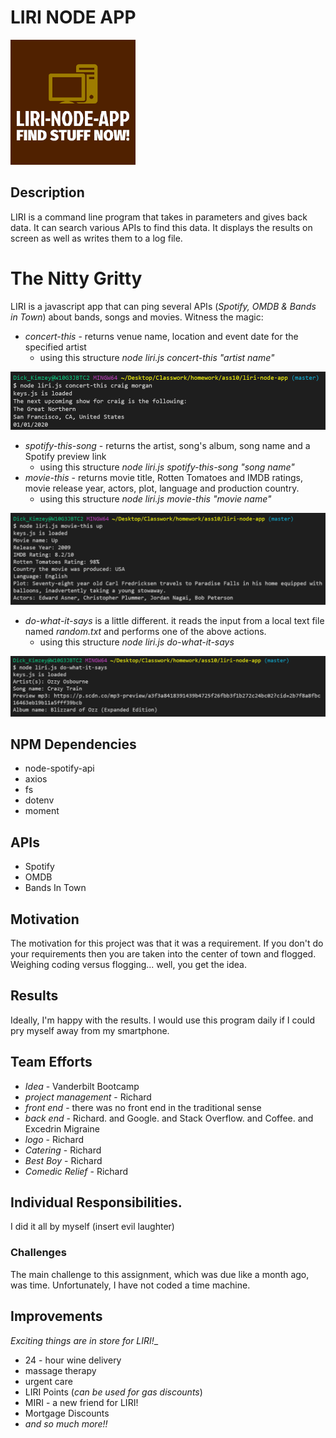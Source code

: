 # LIRI NODE APP
![LIRI-NODE-APP](https://raw.githubusercontent.com/wattskimzey/liri-node-app/master/images/LIRI_LOGO.png)

## Description
LIRI is a command line program that takes in parameters and gives back data.  It can search various APIs to find this data.  It displays the results on screen as well as writes them to a log file.  

# The Nitty Gritty
LIRI is a javascript app that can ping several APIs (_Spotify, OMDB & Bands in Town_) about bands, songs and movies.  Witness the magic:
* _concert-this_ - returns venue name, location and event date for the specified artist
    * using this structure _node liri.js concert-this "artist name"_

![concert-this](https://raw.githubusercontent.com/wattskimzey/liri-node-app/master/images/concertthis.PNG)

* _spotify-this-song_ - returns the artist, song's album, song name and a Spotify preview link
    * using this structure _node liri.js spotify-this-song "song name"_
* _movie-this_ - returns movie title, Rotten Tomatoes and IMDB ratings, movie release year, actors, plot, language and production country. 
    * using this structure _node liri.js movie-this "movie name"_

![movie-this](https://raw.githubusercontent.com/wattskimzey/liri-node-app/master/images/moviethis.PNG)
    
* _do-what-it-says_ is a little different. it reads the input from a local text file named _random.txt_ and performs one of the above actions.
    * using this structure _node liri.js do-what-it-says_  

![do-what-it-says](https://raw.githubusercontent.com/wattskimzey/liri-node-app/master/images/dowhatitsays.PNG)

## NPM Dependencies
* node-spotify-api
* axios
* fs
* dotenv
* moment

## APIs
* Spotify
* OMDB
* Bands In Town

## Motivation
The motivation for this project was that it was a requirement.  If you don't do your requirements then you are taken into the center of town and flogged.  Weighing coding versus flogging... well, you get the idea.

## Results
Ideally, I'm happy with the results.  I would use this program daily if I could pry myself away from my smartphone.  

## Team Efforts
* _Idea_ - Vanderbilt Bootcamp
* _project management_ - Richard 
* _front end_ - there was no front end in the traditional sense
* _back end_ - Richard. and Google.  and Stack Overflow. and Coffee. and Excedrin Migraine
* _logo_ - Richard
* _Catering_ - Richard
* _Best Boy_ - Richard
* _Comedic Relief_ - Richard

## Individual Responsibilities.
I did it all by myself (insert evil laughter)

### Challenges
The main challenge to this assignment, which was due like a month ago, was time. Unfortunately, I have not coded a time machine.

## Improvements
_Exciting things are in store for LIRI!__
* 24 - hour wine delivery
* massage therapy
* urgent care
* LIRI Points (_can be used for gas discounts_)
* MIRI - a new friend for LIRI!
* Mortgage Discounts
* _and so much more!!_



